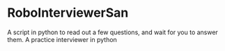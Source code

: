 # RoboInterviewerSan
A script in python to read out a few questions, and wait for you to answer them. A practice interviewer in python
